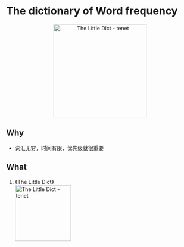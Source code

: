 # The dictionary of Word frequency

<center>
<img src="https://i.imgur.com/CyXArMe.png" alt="The Little Dict - tenet" width="250"/>
</center>

## Why 

* 词汇无穷，时间有限，优先级就很重要

## What

1. 《The Little Dict》 <br> <img src="https://i.imgur.com/CyXArMe.png" alt="The Little Dict - tenet" width="150"/>

